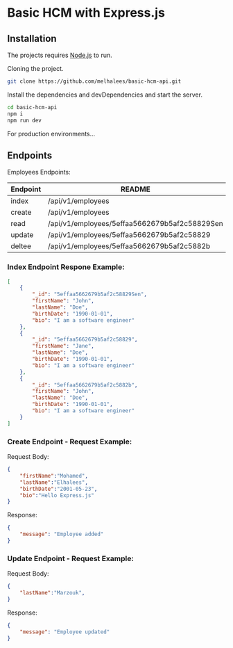 # Basic HCM with Express.js

## Installation

The projects requires [Node.js](https://nodejs.org/) to run.

Cloning the project.
```sh
git clone https://github.com/melhalees/basic-hcm-api.git
```

Install the dependencies and devDependencies and start the server.
```sh
cd basic-hcm-api
npm i
npm run dev
```

For production environments...

## Endpoints

Employees Endpoints:

| Endpoint | README |
| ------ | ------ |
| index | /api/v1/employees |
| create | /api/v1/employees |
| read | /api/v1/employees/5effaa5662679b5af2c58829Sen |
| update | /api/v1/employees/5effaa5662679b5af2c58829 |
| deltee | /api/v1/employees/5effaa5662679b5af2c5882b |

### Index Endpoint Respone Example:
```json
[
	{
		"_id": "5effaa5662679b5af2c58829Sen",
		"firstName": "John",
		"lastName": "Doe",
		"birthDate": "1990-01-01",
		"bio": "I am a software engineer"
	},
	{
		"_id": "5effaa5662679b5af2c58829",
		"firstName": "Jane",
		"lastName": "Doe",
		"birthDate": "1990-01-01",
		"bio": "I am a software engineer"
	},
	{
		"_id": "5effaa5662679b5af2c5882b",
		"firstName": "John",
		"lastName": "Doe",
		"birthDate": "1990-01-01",
		"bio": "I am a software engineer"
	}
]
```

### Create Endpoint - **Request** Example:
Request Body:
```json
{
	"firstName":"Mohamed",
	"lastName":"Elhalees",
	"birthDate":"2001-05-23",
	"bio":"Hello Express.js"
}
```

Response:
```json
{
	"message": "Employee added"
}
```

### Update Endpoint - **Request** Example:
Request Body:
```json
{
	"lastName":"Marzouk",
}
```

Response:
```json
{
	"message": "Employee updated"
}
```

